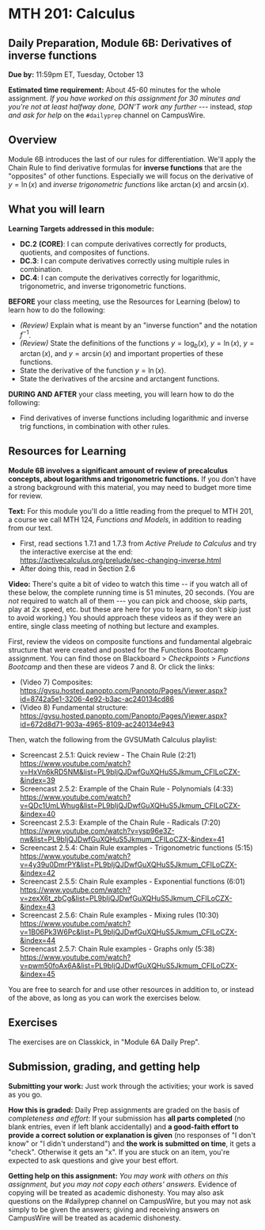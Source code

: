 # MTH 201: Calculus

## Daily Preparation, Module 6B: Derivatives of inverse functions

**Due by:** 11:59pm ET, Tuesday, October 13

**Estimated time requirement:** About 45-60 minutes for the whole assignment. *If you have worked on this assignment for 30 minutes and you're not at least halfway done, DON'T work any further* --- instead, *stop and ask for help* on the `#dailyprep` channel on CampusWire. 

## Overview 

Module 6B introduces the last of our rules for differentiation. We'll apply the Chain Rule to find derivative formulas for **inverse functions** that are the "opposites" of other functions. Especially we will focus on the derivative of $y = \ln(x)$ and *inverse trigonometric functions* like $\arctan(x)$ and $\arcsin(x)$. 

## What you will learn 

**Learning Targets addressed in this module:** 

-   **DC.2**  **(CORE)**: I can compute derivatives correctly for products, quotients, and composites of functions.
-   **DC.3**: I can compute derivatives correctly using multiple rules in combination.
-   **DC.4**: I can compute the derivatives correctly for logarithmic, trigonometric, and inverse trigonometric functions.



**BEFORE** your class meeting, use the Resources for Learning (below) to learn how to do the following: 

+ *(Review)* Explain what is meant by an "inverse function" and the notation $f^{-1}$. 
+ *(Review)* State the definitions of the functions $y = \log_b (x)$, $y = \ln(x)$, $y = \arctan(x)$, and $y = \arcsin(x)$ and important properties of these functions. 
+ State the derivative of the function $y = \ln(x)$.
+ State the derivatives of the arcsine and arctangent functions.  

**DURING AND AFTER** your class meeting, you will learn how to do the following: 

+ Find derivatives of inverse functions including logarithmic and inverse trig functions, in combination with other rules. 




## Resources for Learning

**Module 6B involves a significant amount of review of precalculus concepts, about logarithms and trigonometric functions.** If you don't have a strong background with this material, you may need to budget more time for review. 


**Text:** For this module you'll do a little reading from the prequel to MTH 201, a course we call MTH 124, *Functions and Models*, in addition to reading from our text. 

- First, read sections 1.7.1 and 1.7.3 from *Active Prelude to Calculus* and try the interactive exercise at the end: https://activecalculus.org/prelude/sec-changing-inverse.html 
- After doing this, read in Section 2.6




**Video:** There's quite a bit of video to watch this time -- if you watch all of these below, the complete running time is 51 minutes, 20 seconds. (You are *not* required to watch all of them --- you can pick and choose, skip parts, play at 2x speed, etc. but these are here for you to learn, so don't skip just to avoid working.) You should approach these videos as if they were an entire, single class meeting of nothing but lecture and examples. 

First, review the videos on composite functions and fundamental algebraic structure that were created and posted for the Functions Bootcamp assignment. You can find those on Blackboard > *Checkpoints* > *Functions Bootcamp* and then these are videos 7 and 8. Or click the links: 

- (Video 7) Composites: https://gvsu.hosted.panopto.com/Panopto/Pages/Viewer.aspx?id=8742a5e1-3206-4e92-b3ac-ac240134cd86
- (Video 8) Fundamental structure: https://gvsu.hosted.panopto.com/Panopto/Pages/Viewer.aspx?id=672d8d71-903a-4965-8109-ac240134e943 

Then, watch the following from the GVSUMath Calculus playlist: 

- Screencast 2.5.1: Quick review - The Chain Rule (2:21) https://www.youtube.com/watch?v=HxVn6kRD5NM&list=PL9bIjQJDwfGuXQHuS5Jkmum_CFILoCZX-&index=39
- Screencast 2.5.2: Example of the Chain Rule - Polynomials (4:33) https://www.youtube.com/watch?v=QDc1UmLWhug&list=PL9bIjQJDwfGuXQHuS5Jkmum_CFILoCZX-&index=40
- Screencast 2.5.3: Example of the Chain Rule - Radicals (7:20) https://www.youtube.com/watch?v=ysp96e3Z-nw&list=PL9bIjQJDwfGuXQHuS5Jkmum_CFILoCZX-&index=41
- Screencast 2.5.4: Chain Rule examples - Trigonometric functions (5:15) https://www.youtube.com/watch?v=4y39u0DmrPY&list=PL9bIjQJDwfGuXQHuS5Jkmum_CFILoCZX-&index=42
- Screencast 2.5.5: Chain Rule examples - Exponential functions (6:01) https://www.youtube.com/watch?v=zexX6t_zbCg&list=PL9bIjQJDwfGuXQHuS5Jkmum_CFILoCZX-&index=43
- Screencast 2.5.6: Chain Rule examples - Mixing rules (10:30) https://www.youtube.com/watch?v=1B06Pk3W6Pc&list=PL9bIjQJDwfGuXQHuS5Jkmum_CFILoCZX-&index=44
- Screencast 2.5.7: Chain Rule examples - Graphs only (5:38) https://www.youtube.com/watch?v=pwm50foAx6A&list=PL9bIjQJDwfGuXQHuS5Jkmum_CFILoCZX-&index=45

You are free to search for and use other resources in addition to, or instead of the above, as long as you can work the exercises below.


## Exercises

The exercises are on Classkick, in "Module 6A Daily Prep". 

## Submission, grading, and getting help 

**Submitting your work:** Just work through the activities; your work is saved as you go. 

**How this is graded:** Daily Prep assignments are graded on the basis of *completeness and effort*: If your submission has **all parts completed** (no blank entries, even if left blank accidentally) and **a good-faith effort to provide a correct solution or explanation is given** (no responses of "I don't know" or "I didn't understand") and **the work is submitted on time**, it gets a "check". Otherwise it gets an "x". If you are stuck on an item, you're expected to ask questions and give your best effort.  

**Getting help on this assignment:** *You may work with others on this assignment, but you may not copy each others' answers.* Evidence of copying will be treated as academic dishonesty. You may also ask questions on the #dailyprep channel on CampusWire, but you may not ask simply to be given the answers; giving and receiving answers on CampusWire will be treated as academic dishonesty.
<!--stackedit_data:
eyJoaXN0b3J5IjpbLTEyMDE2NTM0OTFdfQ==
-->